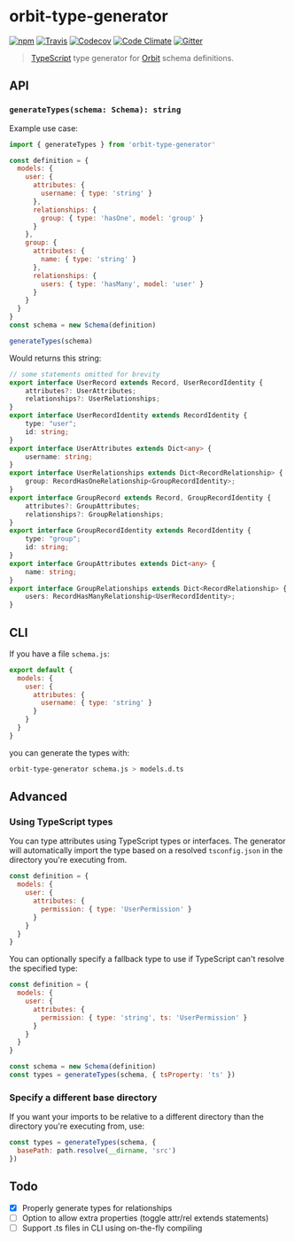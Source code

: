 # orbit-type-generator

[![npm](https://img.shields.io/npm/v/orbit-type-generator.svg)](https://www.npmjs.com/package/orbit-type-generator)
[![Travis](https://img.shields.io/travis/exivity/react-orbitjs.svg)](https://travis-ci.org/exivity/react-orbitjs)
[![Codecov](https://img.shields.io/codecov/c/github/exivity/react-orbitjs.svg)](https://codecov.io/gh/exivity/react-orbitjs)
[![Code Climate](https://img.shields.io/codeclimate/maintainability/exivity/react-orbitjs.svg)](https://codeclimate.com/github/exivity/react-orbitjs)
[![Gitter](https://badges.gitter.im/exivity/react-orbitjs.svg)](https://gitter.im/exivity/react-orbitjs)

> [TypeScript](https://www.typescriptlang.org/) type generator for [Orbit](http://orbitjs.com/) schema definitions.


## API

### `generateTypes(schema: Schema): string`

Example use case:

```js
import { generateTypes } from 'orbit-type-generator'

const definition = {
  models: {
    user: {
      attributes: {
        username: { type: 'string' }
      },
      relationships: {
        group: { type: 'hasOne', model: 'group' }
      }
    },
    group: {
      attributes: {
        name: { type: 'string' }
      },
      relationships: {
        users: { type: 'hasMany', model: 'user' }
      }
    }
  }
}
const schema = new Schema(definition)

generateTypes(schema)
```

Would returns this string:

```ts
// some statements omitted for brevity
export interface UserRecord extends Record, UserRecordIdentity {
    attributes?: UserAttributes;
    relationships?: UserRelationships;
}
export interface UserRecordIdentity extends RecordIdentity {
    type: "user";
    id: string;
}
export interface UserAttributes extends Dict<any> {
    username: string;
}
export interface UserRelationships extends Dict<RecordRelationship> {
    group: RecordHasOneRelationship<GroupRecordIdentity>;
}
export interface GroupRecord extends Record, GroupRecordIdentity {
    attributes?: GroupAttributes;
    relationships?: GroupRelationships;
}
export interface GroupRecordIdentity extends RecordIdentity {
    type: "group";
    id: string;
}
export interface GroupAttributes extends Dict<any> {
    name: string;
}
export interface GroupRelationships extends Dict<RecordRelationship> {
    users: RecordHasManyRelationship<UserRecordIdentity>;
}
```

## CLI

If you have a file `schema.js`:

```js
export default {
  models: {
    user: {
      attributes: {
        username: { type: 'string' }
      }
    }
  }
}
```

you can generate the types with:

```bash
orbit-type-generator schema.js > models.d.ts
```

## Advanced

### Using TypeScript types

You can type attributes using TypeScript types or interfaces.
The generator will automatically import the type based on a resolved
`tsconfig.json` in the directory you're executing from.

```js
const definition = {
  models: {
    user: {
      attributes: {
        permission: { type: 'UserPermission' }
      }
    }
  }
}
```

You can optionally specify a fallback type to use if TypeScript can't resolve
the specified type:

```js
const definition = {
  models: {
    user: {
      attributes: {
        permission: { type: 'string', ts: 'UserPermission' }
      }
    }
  }
}

const schema = new Schema(definition)
const types = generateTypes(schema, { tsProperty: 'ts' })
```

### Specify a different base directory

If you want your imports to be relative to a different directory than the
directory you're executing from, use:

```js
const types = generateTypes(schema, {
  basePath: path.resolve(__dirname, 'src')
})
```

## Todo

- [x] Properly generate types for relationships
- [ ] Option to allow extra properties (toggle attr/rel extends statements)
- [ ] Support .ts files in CLI using on-the-fly compiling